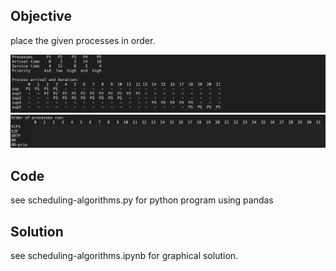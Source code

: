 ## Objective
place the given processes in order.

![objective](objective.png)
![hidden](hidden.png)

## Code
see scheduling-algorithms.py for python program using pandas

## Solution
see scheduling-algorithms.ipynb for graphical solution.

